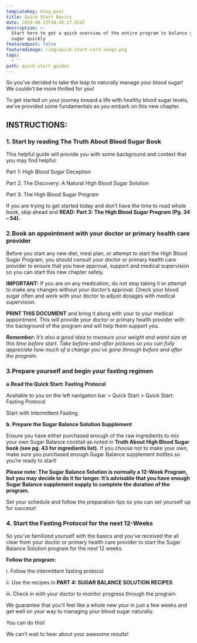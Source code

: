 ```yaml
---
templateKey: blog-post
title: Quick Start Basics
date: 2019-08-23T18:46:17.924Z
description: >-
  Start here to get a quick overview of the entire program to balance your blood
  sugar quickly
featuredpost: false
featuredimage: /img/quick-start-card-image.png
tags:
  - ''
path: quick-start-guides
---
```

So you’ve decided to take the leap to naturally manage your blood sugar! We couldn’t be more thrilled for you! 

To get started on your journey toward a life with healthy blood sugar levels, we’ve provided some fundamentals as you embark on this new chapter. 

## INSTRUCTIONS:

### 1. Start by reading The Truth About Blood Sugar Book

This helpful guide will provide you with some background and context that you may find helpful:

Part 1: High Blood Sugar Deception

Part 2: The Discovery: A Natural High Blood Sugar Solution

Part 3: The High Blood Sugar Program 

If you are trying to get started today and don’t have the time to read whole book, skip ahead and **READ: Part 3: The High Blood Sugar Program (Pg. 34 – 54).**

### 2.Book an appointment with your doctor or primary health care provider

Before you start any new diet, meal plan, or attempt to start the High Blood Sugar Program, you should consult your doctor or primary health care provider to ensure that you have approval, support and medical supervision so you can start this new chapter safely.

**IMPORTANT:** If you are on any medication, do not stop taking it or attempt to make any changes without your doctor’s approval. Check your blood sugar often and work with your doctor to adjust dosages with medical supervision. 

**PRINT THIS DOCUMENT** and bring it along with your to your medical appointment. This will provide your doctor or primary health provider with the background of the program and will help them support you. 

_**Remember:** It’s also a good idea to measure your weight and waist size at this time before start. Take before-and-after pictures so you can fully appreciate how much of a change you’ve gone through before and after the program._

### 3.Prepare yourself and begin your fasting regimen

**a.Read the Quick Start: Fasting Protocol** 

Available to you on the left navigation bar > Quick Start > Quick Start: Fasting Protocol

Start with Intermittent Fasting.

**b. Prepare the Sugar Balance Solution Supplement**

Ensure you have either purchased enough of the raw ingredients to mix your own Sugar Balance cocktail as noted in **Truth About High Blood Sugar book (see pg. 43 for ingredients list).** If you choose not to make your own, make sure you purchased enough Sugar Balance supplement bottles so you’re ready to start!

**Please note: The Sugar Balance Solution is normally a 12-Week Program, but you may decide to do it for longer. It’s advisable that you have enough Sugar Balance supplement supply to complete the duration of the program.** 

Set your schedule and follow the preparation tips so you can set yourself up for success!

### 4. Start the Fasting Protocol for the next 12-Weeks
   So you’ve familized yourself with the basics and you’ve received the all clear from your doctor or primary health care provider to start the Sugar Balance Solution program for the next 12 weeks. 

**Follow the program:**

i. Follow the intermittent fasting protocol

ii. Use the recipes in **PART 4: SUGAR BALANCE SOLUTION RECIPES**

iii. Check in with your doctor to monitor progress through the program

We guarantee that you’ll feel like a whole new your in just a few weeks and get well on your way to managing your blood sugar naturally. 

You can do this!

We can’t wait to hear about your awesome results!
